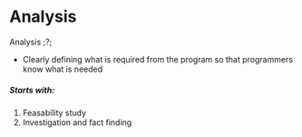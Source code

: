# Analysis

Analysis
;?;
- Clearly defining what is required from the program so that programmers know what is needed
<!--SR:!2024-04-23,1,230-->

##### Starts with:
1. Feasability study
2. Investigation and fact finding

